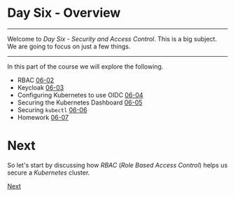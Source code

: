 # Day Six - Overview

---

Welcome to _Day Six - Security and Access Control_.  This is a big subject.  We are going to focus on just a few things.

---

In this part of the course we will explore the following.

* RBAC [06-02](06-02.md)
* Keycloak [06-03](06-03.md)
* Configuring Kubernetes to use OIDC [06-04](06-04.md)
* Securing the Kubernetes Dashboard [06-05](06-05.md)
* Securing `kubectl` [06-06](06-06.md)
* Homework [06-07](06-07.md)


# Next

So let's start by discussing how _RBAC_ (_Role Based Access Control_) helps us secure a _Kubernetes_ cluster.

[Next](06-02.md)


